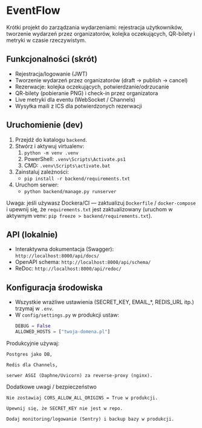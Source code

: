 # EventFlow

Krótki projekt do zarządzania wydarzeniami: rejestracja użytkowników, tworzenie wydarzeń przez organizatorów, kolejka oczekujących, QR-bilety i metryki w czasie rzeczywistym.

## Funkcjonalności (skrót)
- Rejestracja/logowanie (JWT)
- Tworzenie wydarzeń przez organizatorów (draft → publish → cancel)
- Rezerwacje: kolejka oczekujących, potwierdzanie/odrzucanie
- QR-bilety (pobieranie PNG) i check-in przez organizatora
- Live metryki dla eventu (WebSocket / Channels)
- Wysyłka maili z ICS dla potwierdzonych rezerwacji

## Uruchomienie (dev)
1. Przejdź do katalogu `backend`.
2. Stwórz i aktywuj virtualenv:
   1. `python -m venv .venv`
   2. PowerShell: `.venv\Scripts\Activate.ps1`
   3. CMD: `.venv\Scripts\activate.bat`
3. Zainstaluj zależności:
   - `pip install -r backend/requirements.txt`
4. Uruchom serwer:
   - `python backend/manage.py runserver`

Uwaga: jeśli używasz Dockera/CI — zaktualizuj `Dockerfile` / `docker-compose` i upewnij się, że `requirements.txt` jest zaktualizowany (uruchom w aktywnym venv: `pip freeze > backend/requirements.txt`).

## API (lokalnie)
- Interaktywna dokumentacja (Swagger): `http://localhost:8000/api/docs/`
- OpenAPI schema: `http://localhost:8000/api/schema/`
- ReDoc: `http://localhost:8000/api/redoc/`

## Konfiguracja środowiska
- Wszystkie wrażliwe ustawienia (SECRET_KEY, EMAIL_*, REDIS_URL itp.) trzymaj w `.env`.
- W `config/settings.py` w produkcji ustaw:
  ```py
  DEBUG = False
  ALLOWED_HOSTS = ["twoja-domena.pl"]


Produkcyjnie używaj:

    Postgres jako DB,

    Redis dla Channels,

    serwer ASGI (Daphne/Uvicorn) za reverse-proxy (nginx).


Dodatkowe uwagi / bezpieczeństwo

    Nie zostawiaj CORS_ALLOW_ALL_ORIGINS = True w produkcji.

    Upewnij się, że SECRET_KEY nie jest w repo.

    Dodaj monitoring/logowanie (Sentry) i backup bazy w produkcji.